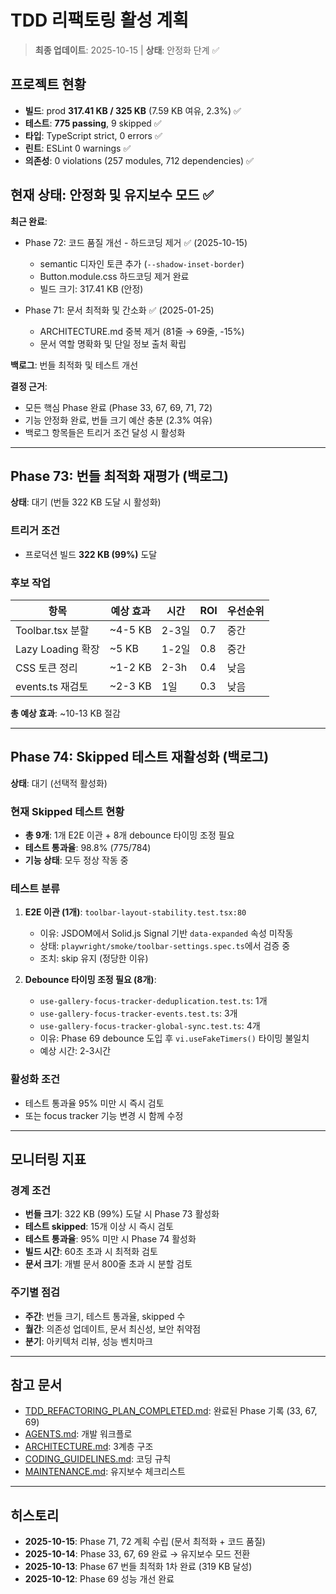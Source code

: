 # TDD 리팩토링 활성 계획

> **최종 업데이트**: 2025-10-15 | **상태**: 안정화 단계 ✅

## 프로젝트 현황

- **빌드**: prod **317.41 KB / 325 KB** (7.59 KB 여유, 2.3%) ✅
- **테스트**: **775 passing**, 9 skipped ✅
- **타입**: TypeScript strict, 0 errors ✅
- **린트**: ESLint 0 warnings ✅
- **의존성**: 0 violations (257 modules, 712 dependencies) ✅

## 현재 상태: 안정화 및 유지보수 모드 ✅

**최근 완료**:

- Phase 72: 코드 품질 개선 - 하드코딩 제거 ✅ (2025-10-15)
  - semantic 디자인 토큰 추가 (`--shadow-inset-border`)
  - Button.module.css 하드코딩 제거 완료
  - 빌드 크기: 317.41 KB (안정)

- Phase 71: 문서 최적화 및 간소화 ✅ (2025-01-25)
  - ARCHITECTURE.md 중복 제거 (81줄 → 69줄, -15%)
  - 문서 역할 명확화 및 단일 정보 출처 확립

**백로그**: 번들 최적화 및 테스트 개선

**결정 근거**:

- 모든 핵심 Phase 완료 (Phase 33, 67, 69, 71, 72)
- 기능 안정화 완료, 번들 크기 예산 충분 (2.3% 여유)
- 백로그 항목들은 트리거 조건 달성 시 활성화

---

## Phase 73: 번들 최적화 재평가 (백로그)

**상태**: 대기 (번들 322 KB 도달 시 활성화)

### 트리거 조건

- 프로덕션 빌드 **322 KB (99%)** 도달

### 후보 작업

| 항목              | 예상 효과 | 시간  | ROI | 우선순위 |
| ----------------- | --------- | ----- | --- | -------- |
| Toolbar.tsx 분할  | ~4-5 KB   | 2-3일 | 0.7 | 중간     |
| Lazy Loading 확장 | ~5 KB     | 1-2일 | 0.8 | 중간     |
| CSS 토큰 정리     | ~1-2 KB   | 2-3h  | 0.4 | 낮음     |
| events.ts 재검토  | ~2-3 KB   | 1일   | 0.3 | 낮음     |

**총 예상 효과**: ~10-13 KB 절감

---

## Phase 74: Skipped 테스트 재활성화 (백로그)

**상태**: 대기 (선택적 활성화)

### 현재 Skipped 테스트 현황

- **총 9개**: 1개 E2E 이관 + 8개 debounce 타이밍 조정 필요
- **테스트 통과율**: 98.8% (775/784)
- **기능 상태**: 모두 정상 작동 중

### 테스트 분류

1. **E2E 이관 (1개)**: `toolbar-layout-stability.test.tsx:80`
   - 이유: JSDOM에서 Solid.js Signal 기반 `data-expanded` 속성 미작동
   - 상태: `playwright/smoke/toolbar-settings.spec.ts`에서 검증 중
   - 조치: skip 유지 (정당한 이유)

2. **Debounce 타이밍 조정 필요 (8개)**:
   - `use-gallery-focus-tracker-deduplication.test.ts`: 1개
   - `use-gallery-focus-tracker-events.test.ts`: 3개
   - `use-gallery-focus-tracker-global-sync.test.ts`: 4개
   - 이유: Phase 69 debounce 도입 후 `vi.useFakeTimers()` 타이밍 불일치
   - 예상 시간: 2-3시간

### 활성화 조건

- 테스트 통과율 95% 미만 시 즉시 검토
- 또는 focus tracker 기능 변경 시 함께 수정

---

## 모니터링 지표

### 경계 조건

- **번들 크기**: 322 KB (99%) 도달 시 Phase 73 활성화
- **테스트 skipped**: 15개 이상 시 즉시 검토
- **테스트 통과율**: 95% 미만 시 Phase 74 활성화
- **빌드 시간**: 60초 초과 시 최적화 검토
- **문서 크기**: 개별 문서 800줄 초과 시 분할 검토

### 주기별 점검

- **주간**: 번들 크기, 테스트 통과율, skipped 수
- **월간**: 의존성 업데이트, 문서 최신성, 보안 취약점
- **분기**: 아키텍처 리뷰, 성능 벤치마크

---

## 참고 문서

- [TDD_REFACTORING_PLAN_COMPLETED.md](./TDD_REFACTORING_PLAN_COMPLETED.md):
  완료된 Phase 기록 (33, 67, 69)
- [AGENTS.md](../AGENTS.md): 개발 워크플로
- [ARCHITECTURE.md](./ARCHITECTURE.md): 3계층 구조
- [CODING_GUIDELINES.md](./CODING_GUIDELINES.md): 코딩 규칙
- [MAINTENANCE.md](./MAINTENANCE.md): 유지보수 체크리스트

---

## 히스토리

- **2025-10-15**: Phase 71, 72 계획 수립 (문서 최적화 + 코드 품질)
- **2025-10-14**: Phase 33, 67, 69 완료 → 유지보수 모드 전환
- **2025-10-13**: Phase 67 번들 최적화 1차 완료 (319 KB 달성)
- **2025-10-12**: Phase 69 성능 개선 완료
